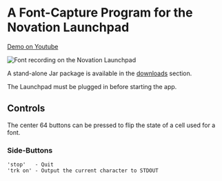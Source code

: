 # A Font-Capture Program for the Novation Launchpad

[Demo on Youtube](http://youtu.be/D9Bb6UXIvGA)

<img src="https://raw.github.com/sordina/launchfont/master/images/launchfont.png" alt="Font recording on the Novation Launchpad" />

A stand-alone Jar package is available in the [downloads](https://github.com/sordina/launchfont/downloads) section.

The Launchpad must be plugged in before starting the app.

## Controls

The center 64 buttons can be pressed to flip the state of a cell used for a font.

### Side-Buttons

    'stop'   - Quit
    'trk on' - Output the current character to STDOUT
